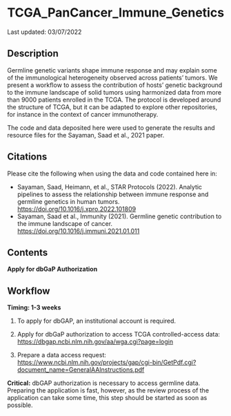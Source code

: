 # TCGA_PanCancer_Immune_Genetics

Last updated: 03/07/2022

## Description
Germline genetic variants shape immune response and may explain some of the immunological heterogeneity observed across patients’ tumors. We present a workflow to assess the contribution of hosts’ genetic background to the immune landscape of solid tumors using harmonized data from more than 9000 patients enrolled in the TCGA. The protocol is developed around the structure of TCGA, but it can be adapted to explore other repositories, for instance in the context of cancer immunotherapy.

The code and data deposited here were used to generate the results and resource files for the Sayaman, Saad et al., 2021 paper.


## Citations
Please cite the following when using the data and code contained here in: 
* Sayaman, Saad, Heimann, et al., STAR Protocols (2022). Analytic pipelines to assess the relationship between immune response and germline genetics in human tumors. https://doi.org/10.1016/j.xpro.2022.101809
* Sayaman, Saad et al., Immunity (2021). Germline genetic contribution to the immune landscape of cancer. https://doi.org/10.1016/j.immuni.2021.01.011


## Contents
**Apply for dbGaP Authorization**
 
 
## Workflow
**Timing: 1-3 weeks**

1.	To apply for dbGAP, an institutional account is required.

2.	Apply for dbGaP authorization to access TCGA controlled-access data: https://dbgap.ncbi.nlm.nih.gov/aa/wga.cgi?page=login

3.	 Prepare a data access request: https://www.ncbi.nlm.nih.gov/projects/gap/cgi-bin/GetPdf.cgi?document_name=GeneralAAInstructions.pdf

**Critical:** dbGAP authorization is necessary to access germline data. Preparing the application is fast, however, as the review process of the application can take some time, this step should be started as soon as possible. 
